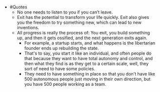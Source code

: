 - #Quotes
    - No one needs to listen to you if you can’t leave.
    - Exit has the potential to transform your life quickly. Exit also gives you the freedom to try something new, which can lead to new inventions.
    - All progress is really the process of: You exit, you build something up,
 and then it gets ossified, and the next generation exits again. 
        -  For example, a startup starts, and what happens is the libertarian 
founder ends up rebuilding the state. 
        - That's to say, you start it like an individual, and often people do that because they want to have total autonomy and control, and then what they find is as they get to a certain scale, well, they sort of need to have some policies. 
        - They need to have something in place so that you don't have like 500 autonomous people just moving in their own direction, but you have 500 people working as a team.
